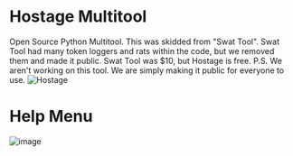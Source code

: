 # Hostage Multitool
Open Source Python Multitool.
This was skidded from "Swat Tool".
Swat Tool had many token loggers and rats within the code, but we removed them and made it public.
Swat Tool was $10, but Hostage is free. P.S. We aren't working on this tool. We are simply making it public for everyone to use.
![Hostage](https://user-images.githubusercontent.com/99842024/210461502-cbd1f6ac-fe42-498d-9ba7-2c86e8ca8c80.png)
# Help Menu
![image](https://user-images.githubusercontent.com/99842024/210461759-3c5c1801-080e-4a3f-8558-9bb3494b62e0.png)
